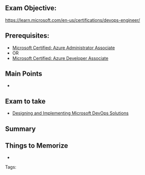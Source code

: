 ## Exam Objective: 
https://learn.microsoft.com/en-us/certifications/devops-engineer/

## Prerequisites:
- [Microsoft Certified: Azure Administrator Associate](https://learn.microsoft.com/en-us/certifications/azure-administrator/)
- OR
- [Microsoft Certified: Azure Developer Associate](https://learn.microsoft.com/en-us/certifications/azure-developer/)

## Main Points
- 

## Exam to take
- [Designing and Implementing Microsoft DevOps Solutions](https://learn.microsoft.com/en-us/certifications/exams/az-400/)

## Summary


## Things to Memorize
- 

Tags:
